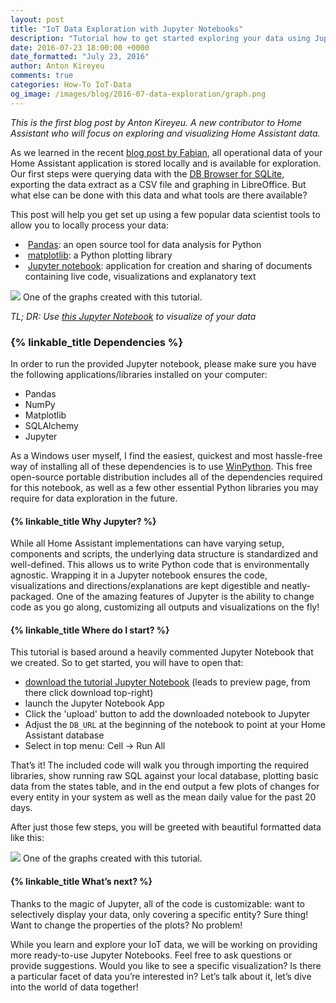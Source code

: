 ```yaml
---
layout: post
title: "IoT Data Exploration with Jupyter Notebooks"
description: "Tutorial how to get started exploring your data using Jupyter Notebooks, Pandas and Matplotlib."
date: 2016-07-23 18:00:00 +0000
date_formatted: "July 23, 2016"
author: Anton Kireyeu
comments: true
categories: How-To IoT-Data
og_image: /images/blog/2016-07-data-exploration/graph.png
---
```


_This is the first blog post by Anton Kireyeu. A new contributor to Home Assistant who will focus on exploring and visualizing Home Assistant data._

As we learned in the recent [blog post by Fabian], all operational data of your Home Assistant application is stored locally and is available for exploration. Our first steps were querying data with the [DB Browser for SQLite], exporting the data extract as a CSV file and graphing in LibreOffice. But what else can be done with this data and what tools are there available?

This post will help you get set up using a few popular data scientist tools to allow you to locally process your data:

 - &nbsp;[Pandas]: an open source tool for data analysis for Python
 - &nbsp;[matplotlib]: a Python plotting library
 - &nbsp;[Jupyter notebook]: application for creation and sharing of documents containing live code, visualizations and explanatory text

<p class='img'>
<img src='/images/blog/2016-07-data-exploration/graph.png'>
One of the graphs created with this tutorial.
</p>

_TL; DR: Use [this Jupyter Notebook][nb-prev] to visualize of your data_

[blog post by Fabian]: https://home-assistant.io/blog/2016/07/19/visualizing-your-iot-data/
[DB Browser for SQLite]: http://sqlitebrowser.org/
[Pandas]: http://pandas.pydata.org/
[matplotlib]: http://matplotlib.org/
[Jupyter notebook]: https://jupyter.org/
[nb-prev]: http://nbviewer.jupyter.org/github/home-assistant/home-assistant-notebooks/blob/master/DataExploration-1/DataExploration-1.ipynb

<!--more-->

### {% linkable_title Dependencies %}

In order to run the provided Jupyter notebook, please make sure you have the following applications/libraries installed on your computer:

- Pandas
- NumPy
- Matplotlib
- SQLAlchemy
- Jupyter

As a Windows user myself, I find the easiest, quickest and most hassle-free way of installing all of these dependencies is to use [WinPython]. This free open-source portable distribution includes all of the dependencies required for this notebook, as well as a few other essential Python libraries you may require for data exploration in the future.

[WinPython]: https://winpython.github.io/

#### {% linkable_title Why Jupyter? %}

While all Home Assistant implementations can have varying setup, components and scripts, the underlying data structure is standardized and well-defined. This allows us to write Python code that is environmentally agnostic. Wrapping it in a Jupyter notebook ensures the code, visualizations and directions/explanations are kept digestible and neatly-packaged. One of the amazing features of Jupyter is the ability to change code as you go along, customizing all outputs and visualizations on the fly!

#### {% linkable_title Where do I start? %}

This tutorial is based around a heavily commented Jupyter Notebook that we created. So to get started, you will have to open that:

 - [download the tutorial Jupyter Notebook][nb-prev] (leads to preview page, from there click download top-right)
 - launch the Jupyter Notebook App
 - Click the 'upload' button to add the downloaded notebook to Jupyter
 - Adjust the `DB_URL` at the beginning of the notebook to point at your Home Assistant database
 - Select in top menu: Cell -> Run All

That’s it! The included code will walk you through importing the required libraries, show running raw SQL against your local database, plotting basic data from the states table, and in the end output a few plots of changes for every entity in your system as well as the mean daily value for the past 20 days.

After just those few steps, you will be greeted with beautiful formatted data like this:

<p class='img'>
<img src='/images/blog/2016-07-data-exploration/graph.png'>
One of the graphs created with this tutorial.
</p>

#### {% linkable_title What’s next? %}

Thanks to the magic of Jupyter, all of the code is customizable: want to selectively display your data, only covering a specific entity? Sure thing! Want to change the properties of the plots? No problem!

While you learn and explore your IoT data, we will be working on providing more ready-to-use Jupyter Notebooks. Feel free to ask questions or provide suggestions. Would you like to see a specific visualization? Is there a particular facet of data you’re interested in? Let’s talk about it, let’s dive into the world of data together!
